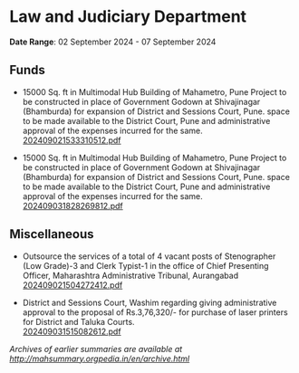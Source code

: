 # Law and Judiciary Department

**Date Range**: 02 September 2024 - 07 September 2024


## Funds
- 15000 Sq. ft in Multimodal Hub Building of Mahametro, Pune Project to be constructed in place of Government Godown at Shivajinagar (Bhamburda) for expansion of District and Sessions Court, Pune. space to be made available to the District Court, Pune and administrative approval of the expenses incurred for the same.\
  [202409021533310512.pdf](https://gr.maharashtra.gov.in/Site/Upload/Government%20Resolutions/English/202409021533310512%E2%80%8D....pdf)

- 15000 Sq. ft in Multimodal Hub Building of Mahametro, Pune Project to be constructed in place of Government Godown at Shivajinagar (Bhamburda) for expansion of District and Sessions Court, Pune. space to be made available to the District Court, Pune and administrative approval of the expenses incurred for the same.\
  [202409031828269812.pdf](https://gr.maharashtra.gov.in/Site/Upload/Government%20Resolutions/English/202409031828269812.pdf)

## Miscellaneous
- Outsource the services of a total of 4 vacant posts of Stenographer (Low Grade)-3 and Clerk Typist-1 in the office of Chief Presenting Officer, Maharashtra Administrative Tribunal, Aurangabad\
  [202409021504272412.pdf](https://gr.maharashtra.gov.in/Site/Upload/Government%20Resolutions/English/202409021504272412.pdf)

- District and Sessions Court, Washim regarding giving administrative approval to the proposal of Rs.3,76,320/- for purchase of laser printers for District and Taluka Courts.\
  [202409031515082612.pdf](https://gr.maharashtra.gov.in/Site/Upload/Government%20Resolutions/English/202409031515082612.pdf)


*Archives of earlier summaries are available at http://mahsummary.orgpedia.in/en/archive.html*